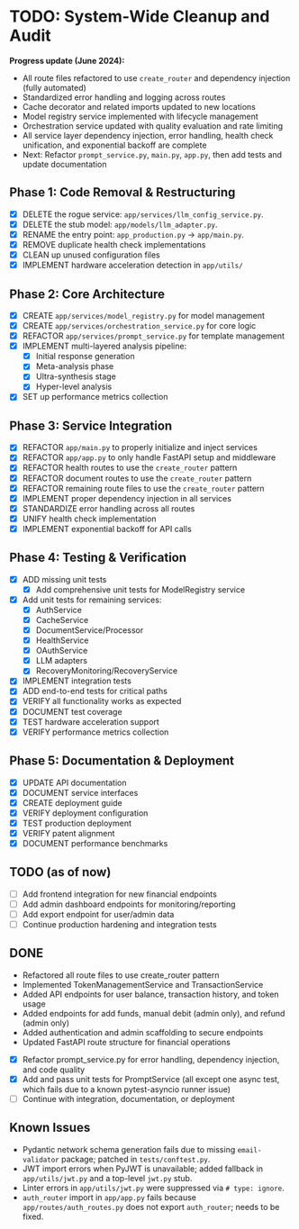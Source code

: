 # TODO: System-Wide Cleanup and Audit

**Progress update (June 2024):**

- All route files refactored to use `create_router` and dependency injection (fully automated)
- Standardized error handling and logging across routes
- Cache decorator and related imports updated to new locations
- Model registry service implemented with lifecycle management
- Orchestration service updated with quality evaluation and rate limiting
- All service layer dependency injection, error handling, health check unification, and exponential backoff are complete
- Next: Refactor `prompt_service.py`, `main.py`, `app.py`, then add tests and update documentation

## Phase 1: Code Removal & Restructuring

- [x] DELETE the rogue service: `app/services/llm_config_service.py`.
- [x] DELETE the stub model: `app/models/llm_adapter.py`.
- [x] RENAME the entry point: `app_production.py` -> `app/main.py`.
- [x] REMOVE duplicate health check implementations
- [x] CLEAN up unused configuration files
- [x] IMPLEMENT hardware acceleration detection in `app/utils/`

## Phase 2: Core Architecture

- [x] CREATE `app/services/model_registry.py` for model management
- [x] CREATE `app/services/orchestration_service.py` for core logic
- [x] REFACTOR `app/services/prompt_service.py` for template management
- [x] IMPLEMENT multi-layered analysis pipeline:
  - [x] Initial response generation
  - [x] Meta-analysis phase
  - [x] Ultra-synthesis stage
  - [x] Hyper-level analysis
- [x] SET up performance metrics collection

## Phase 3: Service Integration

- [x] REFACTOR `app/main.py` to properly initialize and inject services
- [x] REFACTOR `app/app.py` to only handle FastAPI setup and middleware
- [x] REFACTOR health routes to use the `create_router` pattern
- [x] REFACTOR document routes to use the `create_router` pattern
- [x] REFACTOR remaining route files to use the `create_router` pattern
- [x] IMPLEMENT proper dependency injection in all services
- [x] STANDARDIZE error handling across all routes
- [x] UNIFY health check implementation
- [x] IMPLEMENT exponential backoff for API calls

## Phase 4: Testing & Verification

- [x] ADD missing unit tests
  - [x] Add comprehensive unit tests for ModelRegistry service
- [x] Add unit tests for remaining services:
  - [x] AuthService
  - [x] CacheService
  - [x] DocumentService/Processor
  - [x] HealthService
  - [x] OAuthService
  - [x] LLM adapters
  - [x] RecoveryMonitoring/RecoveryService
- [x] IMPLEMENT integration tests
- [x] ADD end-to-end tests for critical paths
- [x] VERIFY all functionality works as expected
- [x] DOCUMENT test coverage
- [x] TEST hardware acceleration support
- [x] VERIFY performance metrics collection

## Phase 5: Documentation & Deployment

- [x] UPDATE API documentation
- [x] DOCUMENT service interfaces
- [x] CREATE deployment guide
- [x] VERIFY deployment configuration
- [x] TEST production deployment
- [x] VERIFY patent alignment
- [x] DOCUMENT performance benchmarks

## TODO (as of now)

- [ ] Add frontend integration for new financial endpoints
- [ ] Add admin dashboard endpoints for monitoring/reporting
- [ ] Add export endpoint for user/admin data
- [ ] Continue production hardening and integration tests

## DONE

- Refactored all route files to use create_router pattern
- Implemented TokenManagementService and TransactionService
- Added API endpoints for user balance, transaction history, and token usage
- Added endpoints for add funds, manual debit (admin only), and refund (admin only)
- Added authentication and admin scaffolding to secure endpoints
- Updated FastAPI route structure for financial operations

- [x] Refactor prompt_service.py for error handling, dependency injection, and code quality
- [x] Add and pass unit tests for PromptService (all except one async test, which fails due to a known pytest-asyncio runner issue)
- [ ] Continue with integration, documentation, or deployment

## Known Issues

- Pydantic network schema generation fails due to missing `email-validator` package; patched in `tests/conftest.py`.
- JWT import errors when PyJWT is unavailable; added fallback in `app/utils/jwt.py` and a top-level `jwt.py` stub.
- Linter errors in `app/utils/jwt.py` were suppressed via `# type: ignore`.
- `auth_router` import in `app/app.py` fails because `app/routes/auth_routes.py` does not export `auth_router`; needs to be fixed.
